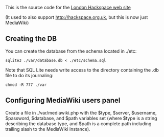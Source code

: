 This is the source code for the [London Hackspace web
site](http://london.hackspace.org.uk)

(It used to also support http://hackspace.org.uk, but this is now just MediaWiki)

## Creating the DB
You can create the database from the schema located in ./etc:

    sqlite3 ./var/database.db < ./etc/schema.sql

Note that SQL Lite needs write access to the directory containing the .db file to do its journaling:

    chmod -R 777 ./var

## Configuring MediaWiki users panel
Create a file in ./var/mediawiki.php with the $type, $server, $username,
$password, $database, and $path variables set (where $type is a string
describing the database type, and $path is a complete path including trailing
slash to the MediaWiki instance).
